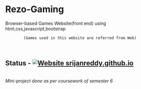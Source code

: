 # Rezo-Gaming
Browser-based Games Website(front end) using html,css,javascript,bootstrap

            (Games used in this website are referred from Web)
            
 <br>
 
 ## Status - [![Website srijanreddy.github.io](https://img.shields.io/website-up-down-green-red/http/cv.lbesson.qc.to.svg)](http://srijanreddy.github.io/)

<br>
   <i>Mini-project done as per coursework of semester 6</i>


